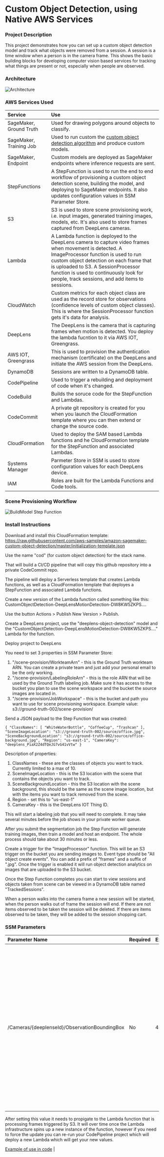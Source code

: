 # Custom Object Detection, using Native AWS Services

### Project Description

This project demonstrates how you can set up a custom object detection model and track what objects were removed from a session. A session is a time window when a person is in the camera frame. This shows the basic building blocks for developing computer vision based services for tracking what things are present or not, especially when people are observed.

### Architecture
![Architecture](./documentation/CustomObjectDetectionArchitecture.png)

### AWS Services Used

| Service        | Use           |
|:-------------|:-------------|
| SageMaker, Ground Truth      | Used for drawing polygons around objects to classify. |
| SageMaker, Training Job      | Used to run custom the [custom object detection algorithm](https://docs.aws.amazon.com/sagemaker/latest/dg/object-detection.html) and produce custom models.      | 
| SageMaker, Endpoint | Custom models are deployed as SageMaker endpoints where inference requests are sent.  | 
| StepFunctions | A StepFunction is used to run the end to end workflow of provisioning a custom object detection scene, building the model, and deploying to SageMaker endpoints. It also updates configuration values in SSM Parameter Store. |
| S3 | S3 is used to store scene provisioning work, i.e. input images, generated training images, models, etc. It's also used to store frames captured from DeepLens cameras. |
| Lambda | A Lambda function is deployed to the DeepLens camera to capture video frames when movement is detected. A ImageProcessor function is used to run custom object detection on each frame that is uploaded to S3. A SessionProcessor function is used to continuously look for people, track sessions, and add items to sessions.  |
| CloudWatch | Custom metrics for each object class are used as the record store for observations (confidence levels of custom object classes). This is where the SessionProcessor function gets it's data for analysis. |
| DeepLens | The DeepLens is the camera that is capturing frames when motion is detected. You deploy the lambda fucntion to it via AWS IOT, Greengrass. |
| AWS IOT, Greengrass | This is used to provision the authentication mechanism (certificate) on the DeepLens and initiate the AWS session from the DeepLens. |
| DynamoDB | Sessions are written to a DynamoDB table. |
| CodePipeline | Used to trigger a rebuilding and deployment of code when it's changed. |
| CodeBuild | Builds the soruce code for the StepFunction and Lambdas. |
| CodeCommit | A private git repository is created for you when you launch the CloudFormation template where you can then extend or change the source code. | 
| CloudFormation | Used to deploy the SAM based Lambda functions and he CloudFormation template for the StepFunction and associated Lambdas. |
| Systems Manager | Parmeter Store in SSM is used to store configuration values for each DeepLens device.  |
| IAM | Roles are built for the Lambda Functions and Code tools. |

### Scene Provisioning Workflow
![BuildModel Step Function](./documentation/BuildModelStepFunction.png)

### Install Instructions

Download and install this CloudFormation template: https://raw.githubusercontent.com/aws-samples/amazon-sagemaker-custom-object-detection/master/initialization-template.json

Use the name "cod" (for custom object detection) for the stack name.

That will build a CI/CD pipeline that will copy this github repository into a private CodeCommit repo. 

The pipeline will deploy a Serverless template that creates Lambda functions, as well as a CloudFormation template that deployes a StepFunction and associated Lambda functions.

Create a new version of the Lambda function called something like this:
CustomObjectDetection-DeepLensMotionDetection-DW8KW5ZKPS....

Use the button Actions > Publish New Version > Publish.

Create a DeepLens project, use the "deeplens-object-detection" model and the "CustomObjectDetection-DeepLensMotionDetection-DW8KW5ZKPS...." Lambda for the function.

Deploy project to DeepLens

You need to set 3 properties in SSM Parameter Store:
1. "/scene-provision/WorkteamArn" - this is the Ground Truth workteam ARN. You can create a private team and just add your personal email to be the only working.
2. "/scene-provision/LabelingRoleArn" - this is the role ARN that will be used by the Ground Truth labeling job. Make sure it has access to the bucket you plan to use the scene workspace and the bucket the source images are located in.
3. "/scene-provision/JobWorkspace" - this is the bucket and path you want to use for scene provisioning workspace. Example value: s3://ground-truth-002/scene-provision/

Send a JSON payload to the Step Function that was created:

`
{
  "ClassNames": [ "WhiteWaterBottle", "CoffeeCup", "Trashcan" ],
  "SceneImageLocation": "s3://ground-truth-002/source/office.jpg",
  "SceneBackgroundLocation": "s3://ground-truth-002/source/office-background.jpg",
  "Region": "us-east-1",
  "CameraKey": "deeplens_PiaX2Z4dTQeJG7vG41vVtw"
}
`

Description of properties:
1. ClassNames - these are the classes of objects you want to track. Currently limited to a max of 10.
2. SceneImageLocation - this is the S3 location with the scene that contains the objects you want to track.
3. SceneBackgroundLocation - this the S3 location with the scene background, this should be the same as the scene image location, but with the items you want to track removed from the scene.
4. Region - set this to "us-east-1"
5. CameraKey - this is the DeepLens IOT Thing ID.

This will start a labeling job that you will need to complete. It may take several minutes before the job shows in your private worker queue.

After you submit the segmentation job the Step Function will generate training images, then train a model and host an endpoint. The whole process should take about 30 minutes or less.

Create a trigger for the "ImageProcessor" function. This will be an S3 trigger on the bucket you are sending images to. Event type should be "All object create events". You can add a prefix of "frames" and a suffix of ".jpg". Once the trigger is enabled it will run object detection analytics on images that are uploaded to the S3 bucket.

Once the Step Function completes you can start to view sessions and objects taken from scene can be viewed in a DynamoDB table named "TrackedSessions".

When a person walks into the camera frame a new session will be started, when the person walks out of frame the session will end. If there are not items observed to be taken the session will be deleted. If there are items observed to be taken, they will be added to the session shopping cart.

### SSM Parameters

| Parameter Name        | Required | Example Value | Description           |
|:-------------|:-------------|:---------------|:-----------|
| /Cameras/{deeplenseId}/ObservationBoundingBox | No  | 428,0,993,760 | If you provide this value the lambda function that is looking at camera frames will narrow it's area of observation to just this bounding box. The value represents two points X,Y upper left and X,Y lower right. Concatenate all values together and seperate with a comma. 

After setting this value it needs to propigate to the Lambda function that is processing frames triggered by S3. It will over time once the Lambda infrastructure spins up a new instance of the function, however if you need to force the update you can re-run your CodePipeline project which will deploy a new Lambda which will get your new values. 

[Example of use in code](/ImageProcessor/Function.cs#L100) |

